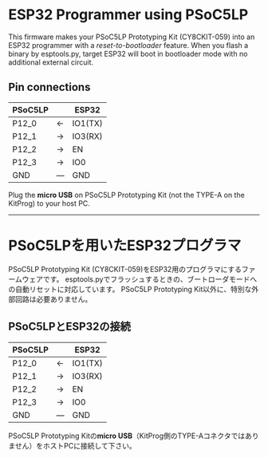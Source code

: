 # ESP32 Programmer using PSoC5LP
This firmware makes your PSoC5LP Prototyping Kit (CY8CKIT-059) into an ESP32 programmer with a _reset-to-bootloader_ feature. When you flash a binary by esptools.py, target ESP32 will boot in bootloader mode with no additional external circuit.

## Pin connections
|**PSoC5LP**|       |**ESP32**|
------------|-------|----------
|     P12_0 |&larr; | IO1(TX) |
|     P12_1 |&rarr; | IO3(RX) |
|     P12_2 |&rarr; | EN      |
|     P12_3 |&rarr; | IO0     |
|       GND |&mdash;| GND     |

Plug the **micro USB** on PSoC5LP Prototyping Kit (not the TYPE-A on the KitProg) to your host PC.

------------------------------------------------------------------------------
# PSoC5LPを用いたESP32プログラマ
PSoC5LP Prototyping Kit (CY8CKIT-059)をESP32用のプログラマにするファームウェアです。
esptools.pyでフラッシュするときの、ブートローダモードへの自動リセットに対応しています。
PSoC5LP Prototyping Kit以外に、特別な外部回路は必要ありません。

## PSoC5LPとESP32の接続
|**PSoC5LP**|       |**ESP32**|
------------|-------|----------
|     P12_0 |&larr; | IO1(TX) |
|     P12_1 |&rarr; | IO3(RX) |
|     P12_2 |&rarr; | EN      |
|     P12_3 |&rarr; | IO0     |
|       GND |&mdash;| GND     |

PSoC5LP Prototyping Kitの**micro USB**（KitProg側のTYPE-Aコネクタではありません）をホストPCに接続して下さい。


